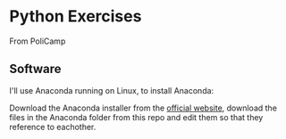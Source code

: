 # Python Exercises

From PoliCamp

## Software

I'll use Anaconda running on Linux, to install Anaconda:

Download the Anaconda installer from the [official website](https://www.anaconda.com/products/individual), download the files in the Anaconda folder from this repo and edit them so that they reference to eachother.




